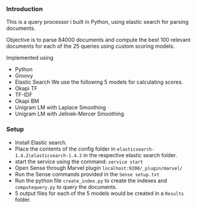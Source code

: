 ### Introduction
This is a query processor i built in Python, using elastic search for parsing documents.

Objective is to parse 84000 documents and compute the best 100 relevant documents for each of the 25 queries using custom scoring models.

Implemented using 
- Python
- Groovy
- Elastic Search
We use the following 5 models for calculating scores.
- Okapi TF
- TF-IDF
- Okapi BM
- Unigram LM with Laplace Smoothing
- Unigram LM with Jelinek-Mercer Smoothing

### Setup
- Install Elastic search.
- Place the contents of the config folder in  `elasticsearch-1.4.2\elasticsearch-1.4.2` in the respective elastic search folder.
- start the service using the command: 
``
service start
``
- Open Sense through Marvel plugin `localhost:9200/_plugin/marvel/`
- Run the Sense commands provided in the `Sense setup.txt`
- Run the python file `create_index.py` to create the indexes
and `computequery.py` to query the documents.
- 5 output files for each of the 5 models would be created in a `Results` folder.
